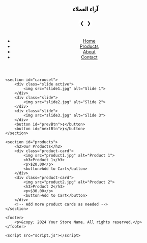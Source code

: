 <div style="padding: 20px; text-align: center; position: relative;">
  <h2 style="margin-bottom: 20px; font-size: 18px; color: black;">آراء العملاء
  </h2>
  <div id="testimonial-container" style="position: relative; display: flex; align-items: center; justify-content: center; width: 100%;">
    <!-- سهم أيسر (يشير إلى اليسار) -->
    <div class="arrow left-arrow" onclick="showPreviousTestimonial()">&#10094;
    </div>
    <div class="testimonial">
      <div style="font-size: 16px; color: black;">★★★★★
      </div>
      <div style="font-size: 14px; color: black;">الخامة ممتازة والتصميم رائع. سأشتري مرة أخرى بالتأكيد.
      </div>
      <div style="font-weight: bold; margin-top: 5px; font-size: 14px; color: black;">محمد
      </div>
    </div>
    <div class="testimonial">
      <div style="font-size: 16px; color: black;">★★★★☆
      </div>
      <div style="font-size: 14px; color: black;">جودة الملابس رائعة، والخدمة سريعة. تجربة تسوق ممتعة.
      </div>
      <div style="font-weight: bold; margin-top: 5px; font-size: 14px; color: black;">عبدالله
      </div>
    </div>
    <div class="testimonial">
      <div style="font-size: 16px; color: black;">★★★★☆
      </div>
      <div style="font-size: 14px; color: black;">التصاميم أنيقة والخامات مريحة. أنصح الجميع بالتسوق هنا.
      </div>
      <div style="font-weight: bold; margin-top: 5px; font-size: 14px; color: black;">خالد
      </div>
    </div>
    <div class="testimonial">
      <div style="font-size: 16px; color: black;">★★★★☆
      </div>
      <div style="font-size: 14px; color: black;">التسليم كان سريعًا والملابس كانت أفضل مما توقعت. بالتأكيد سأعود للشراء.
      </div>
      <div style="font-weight: bold; margin-top: 5px; font-size: 14px; color: black;">سالم
      </div>
    </div>
    <div class="testimonial">
      <div style="font-size: 16px; color: black;">★★★★★
      </div>
      <div style="font-size: 14px; color: black;">خدمة ممتازة وجودة ملابس لا مثيل لها. تجربة تسوق رائعة.
      </div>
      <div style="font-weight: bold; margin-top: 5px; font-size: 14px; color: black;">حسن
      </div>
    </div>
    <div class="testimonial">
      <div style="font-size: 16px; color: black;">★★★★☆
      </div>
      <div style="font-size: 14px; color: black;">أفضل متجر لشراء الملابس. الخامات والتصاميم رائعة.
      </div>
      <div style="font-weight: bold; margin-top: 5px; font-size: 14px; color: black;">أيمن
      </div>
    </div>
    <div class="testimonial">
      <div style="font-size: 16px; color: black;">★★★★☆
      </div>
      <div style="font-size: 14px; color: black;">الملابس مريحة والتصاميم جميلة. خدمة العملاء رائعة.
      </div>
      <div style="font-weight: bold; margin-top: 5px; font-size: 14px; color: black;">محمد
      </div>
    </div>
    <div class="testimonial">
      <div style="font-size: 16px; color: black;">★★★★☆
      </div>
      <div style="font-size: 14px; color: black;">الملابس كانت كما توقعت، والخدمة كانت ممتازة. شكرًا لكم.
      </div>
      <div style="font-weight: bold; margin-top: 5px; font-size: 14px; color: black;">عبود
      </div>
    </div>
    <div class="testimonial">
      <!-- 4.5 نجمة على شكل نص -->
      <div style="font-size: 16px; color: black;">★★★★✩
      </div>
      <div style="font-size: 14px; color: black;">الخدمة سريعة وجودة الملابس رائعة. أنصح الجميع بالشراء من هنا.
      </div>
      <div style="font-weight: bold; margin-top: 5px; font-size: 14px; color: black;">صادق
      </div>
    </div>
    <div class="testimonial">
      <div style="font-size: 16px; color: black;">★★★★☆
      </div>
      <div style="font-size: 14px; color: black;">أفضل خدمة وأفضل جودة ملابس. تجربة تسوق مميزة.
      </div>
      <div style="font-weight: bold; margin-top: 5px; font-size: 14px; color: black;">عمر
      </div>
    </div>
    <div class="testimonial">
      <div style="font-size: 16px; color: black;">★★★★☆
      </div>
      <div style="font-size: 14px; color: black;">خدمة ممتازة وسرعة في التوصيل. بالتأكيد سأشتري مرة أخرى.
      </div>
      <div style="font-weight: bold; margin-top: 5px; font-size: 14px; color: black;">عثمان
      </div>
    </div>
    <div class="testimonial">
      <!-- 4.5 نجمة على شكل نص -->
      <div style="font-size: 16px; color: black;">★★★★✩
      </div>
      <div style="font-size: 14px; color: black;">أفضل متجر لشراء الملابس. الخامات والتصاميم ممتازة والخدمة سريعة.
      </div>
      <div style="font-weight: bold; margin-top: 5px; font-size: 14px; color: black;">طارق
      </div>
    </div>
    <!-- سهم أيمن (يشير إلى اليمين) -->
    <div class="arrow right-arrow" onclick="showNextTestimonial()">&#10095;
    </div>
  </div>
</div>
<style>
  .testimonial {
    display: none;
    text-align: center;
    margin: 10px;
    padding: 10px;
    border: 1px solid black;
    border-radius: 8px;
    width: 90%;
    max-width: 270px;
    /* تصغير الصندوق ليتناسب مع حجم الشاشة */
  }
  .testimonial.active {
    display: block;
  }
  .arrow {
    cursor: pointer;
    font-size: 14px;
    /* تصغير حجم السهم */
    color: black;
    padding: 5px;
    border-radius: 50%;
    background-color: rgba(255, 255, 255, 0.7);
  }
</style>
<script>
  var testimonials = document.querySelectorAll('.testimonial');
  var currentIndex = 0;
  var autoSwitchInterval;
  function showNextTestimonial() {
    testimonials[currentIndex].classList.remove('active');
    currentIndex = (currentIndex + 1) % testimonials.length;
    testimonials[currentIndex].classList.add('active');
    resetAutoSwitch();
  }
  function showPreviousTestimonial() {
    testimonials[currentIndex].classList.remove('active');
    currentIndex = (currentIndex - 1 + testimonials.length) % testimonials.length;
    testimonials[currentIndex].classList.add('active');
    resetAutoSwitch();
  }
  function startAutoSwitch() {
    autoSwitchInterval = setInterval(showNextTestimonial, 20000);
  }
  function stopAutoSwitch() {
    clearInterval(autoSwitchInterval);
  }
  function resetAutoSwitch() {
    stopAutoSwitch();
    startAutoSwitch();
  }
  testimonials[currentIndex].classList.add('active');
  startAutoSwitch();
</script>
<script src="//code.tidio.co/7aavrpnqr51djphm9u5ihh1j5ekynv6h.js" async>
</script>
<!DOCTYPE html>
<html lang="en">
<head>
    <meta charset="UTF-8">
    <meta name="viewport" content="width=device-width, initial-scale=1.0">
    <title>Interactive Store Front</title>
    <link rel="stylesheet" href="styles.css">
</head>
<body>
    <header>
        <nav>
            <ul>
                <li><a href="#home">Home</a></li>
                <li><a href="#products">Products</a></li>
                <li><a href="#about">About</a></li>
                <li><a href="#contact">Contact</a></li>
            </ul>
        </nav>
    </header>

    <section id="carousel">
        <div class="slide active">
            <img src="slide1.jpg" alt="Slide 1">
        </div>
        <div class="slide">
            <img src="slide2.jpg" alt="Slide 2">
        </div>
        <div class="slide">
            <img src="slide3.jpg" alt="Slide 3">
        </div>
        <button id="prevBtn">❮</button>
        <button id="nextBtn">❯</button>
    </section>

    <section id="products">
        <h2>Our Products</h2>
        <div class="product-card">
            <img src="product1.jpg" alt="Product 1">
            <h3>Product 1</h3>
            <p>$20.00</p>
            <button>Add to Cart</button>
        </div>
        <div class="product-card">
            <img src="product2.jpg" alt="Product 2">
            <h3>Product 2</h3>
            <p>$30.00</p>
            <button>Add to Cart</button>
        </div>
        <!-- Add more product cards as needed -->
    </section>

    <footer>
        <p>&copy; 2024 Your Store Name. All rights reserved.</p>
    </footer>

    <script src="script.js"></script>
</body>
</html>
